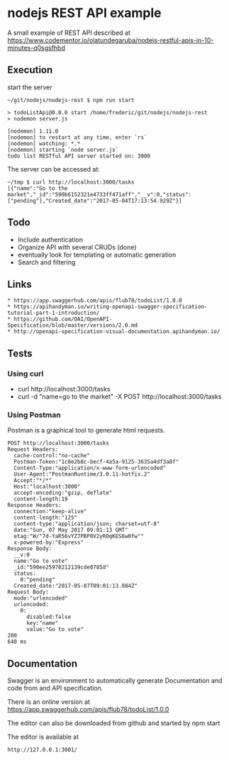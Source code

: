 # nodejs REST API example

A small example of REST API described at
https://www.codementor.io/olatundegaruba/nodejs-restful-apis-in-10-minutes-q0sgsfhbd

## Execution

start the server
```
~/git/nodejs/nodejs-rest $ npm run start

> todoListApi@0.0.0 start /home/frederic/git/nodejs/nodejs-rest
> nodemon server.js

[nodemon] 1.11.0
[nodemon] to restart at any time, enter `rs`
[nodemon] watching: *.*
[nodemon] starting `node server.js`
todo list RESTful API server started on: 3000

```
The server can be accessed at:

```
~/tmp $ curl http://localhost:3000/tasks
[{"name":"Go to the market","_id":"590b6152321e4733ff471aff","__v":0,"status":["pending"],"Created_date":"2017-05-04T17:13:54.929Z"}]
```

## Todo

* Include authentication
* Organize API with several CRUDs (done) 
* eventually look for templating or automatic generation
* Search and filtering

## Links

    * https://app.swaggerhub.com/apis/flub78/todoList/1.0.0
    * https://apihandyman.io/writing-openapi-swagger-specification-tutorial-part-1-introduction/
    * https://github.com/OAI/OpenAPI-Specification/blob/master/versions/2.0.md
    * http://openapi-specification-visual-documentation.apihandyman.io/
    
## Tests

### Using curl
* curl http://localhost:3000/tasks
* curl -d "name=go to the market" -X POST http://localhost:3000/tasks

### Using Postman

Postman is a graphical tool to generate html requests.

```
POST http://localhost:3000/tasks
Request Headers:
  cache-control:"no-cache"
  Postman-Token:"1c8e2b8c-becf-4a5a-9125-3635a4df3a8f"
  Content-Type:"application/x-www-form-urlencoded"
  User-Agent:"PostmanRuntime/3.0.11-hotfix.2"
  Accept:"*/*"
  Host:"localhost:3000"
  accept-encoding:"gzip, deflate"
  content-length:19
Response Headers:
  connection:"keep-alive"
  content-length:"125"
  content-type:"application/json; charset=utf-8"
  date:"Sun, 07 May 2017 09:01:13 GMT"
  etag:"W/"7d-YaR56vYZ7PBP0V2yROqKES6w0fw""
  x-powered-by:"Express"
Response Body:
  __v:0
  name:"Go to vote"
  _id:"590ee25978212139cde0785d"
  status:
    0:"pending"
  Created_date:"2017-05-07T09:01:13.084Z"
Request Body:
  mode:"urlencoded"
  urlencoded:
    0:
      disabled:false
      key:"name"
      value:"Go to vote"
200
640 ms
```

## Documentation

Swagger is an environment to automatically generate Documentation and code from and API specification.

There is an online version at https://app.swaggerhub.com/apis/flub78/todoList/1.0.0

The editor can also be downloaded from github and started by 
   npm start
   
The editor is available at

    http://127.0.0.1:3001/
    
    
